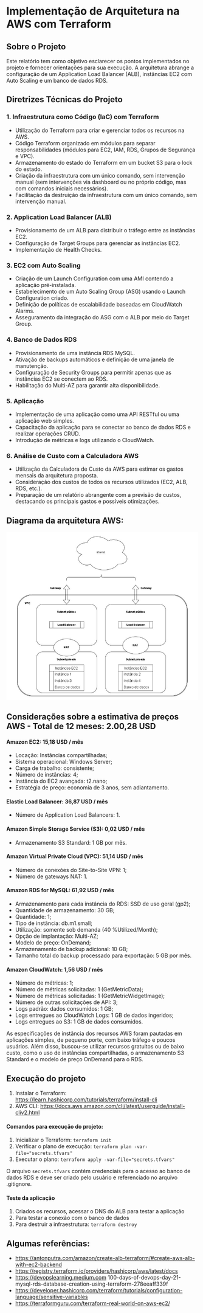 # Implementação de Arquitetura na AWS com Terraform

## Sobre o Projeto

Este relatório tem como objetivo esclarecer os pontos implementados no projeto e fornecer orientações para sua execução. A arquitetura abrange a configuração de um Application Load Balancer (ALB), instâncias EC2 com Auto Scaling e um banco de dados RDS.

## Diretrizes Técnicas do Projeto

### 1. Infraestrutura como Código (IaC) com Terraform

- Utilização do Terraform para criar e gerenciar todos os recursos na AWS.
- Código Terraform organizado em módulos para separar responsabilidades (módulos para EC2, IAM, RDS, Grupos de Segurança e VPC).
- Armazenamento do estado do Terraform em um bucket S3 para o lock do estado.
- Criação da infraestrutura com um único comando, sem intervenção manual (sem intervenções via dashboard ou no próprio código, mas com comandos iniciais necessários).
- Facilitação da destruição da infraestrutura com um único comando, sem intervenção manual.

### 2. Application Load Balancer (ALB)

- Provisionamento de um ALB para distribuir o tráfego entre as instâncias EC2.
- Configuração de Target Groups para gerenciar as instâncias EC2.
- Implementação de Health Checks.

### 3. EC2 com Auto Scaling

- Criação de um Launch Configuration com uma AMI contendo a aplicação pré-instalada.
- Estabelecimento de um Auto Scaling Group (ASG) usando o Launch Configuration criado.
- Definição de políticas de escalabilidade baseadas em CloudWatch Alarms.
- Asseguramento da integração do ASG com o ALB por meio do Target Group.

### 4. Banco de Dados RDS

- Provisionamento de uma instância RDS MySQL.
- Ativação de backups automáticos e definição de uma janela de manutenção.
- Configuração de Security Groups para permitir apenas que as instâncias EC2 se conectem ao RDS.
- Habilitação do Multi-AZ para garantir alta disponibilidade.

### 5. Aplicação

- Implementação de uma aplicação como uma API RESTful ou uma aplicação web simples.
- Capacitação da aplicação para se conectar ao banco de dados RDS e realizar operações CRUD.
- Introdução de métricas e logs utilizando o CloudWatch.

### 6. Análise de Custo com a Calculadora AWS

- Utilização da Calculadora de Custo da AWS para estimar os gastos mensais da arquitetura proposta.
- Consideração dos custos de todos os recursos utilizados (EC2, ALB, RDS, etc.).
- Preparação de um relatório abrangente com a previsão de custos, destacando os principais gastos e possíveis otimizações.

## Diagrama da arquitetura AWS: 

![Diagrama](./arquitetura.jpg)

## Considerações sobre a estimativa de preços AWS - Total de 12 meses: 2.00,28 USD  

#### Amazon EC2: 15,18 USD / mês
- Locação: Instâncias compartilhadas;
- Sistema operacional: Windows Server;
- Carga de trabalho: consistente;
- Número de instâncias: 4;
- Instância do EC2 avançada: t2.nano;
- Estratégia de preço: economia de 3 anos, sem adiantamento.

#### Elastic Load Balancer: 36,87 USD / mês
- Número de Application Load Balancers: 1.

#### Amazon Simple Storage Service (S3): 0,02 USD / mês
- Armazenamento S3 Standard: 1 GB por mês.

#### Amazon Virtual Private Cloud (VPC): 51,14 USD / mês
- Número de conexões do Site-to-Site VPN: 1;
- Número de gateways NAT: 1.

#### Amazon RDS for MySQL: 61,92 USD / mês
- Armazenamento para cada instância do RDS: SSD de uso geral (gp2);
- Quantidade de armazenamento: 30 GB;
- Quantidade: 1;
- Tipo de instância: db.m1.small;
- Utilização: somente sob demanda (40 %Utilized/Month); 
- Opção de implantação: Multi-AZ;
- Modelo de preço: OnDemand;
- Armazenamento de backup adicional: 10 GB;
- Tamanho total do backup processado para exportação: 5 GB por mês.

#### Amazon CloudWatch: 1,56 USD / mês
- Número de métricas: 1;
- Número de métricas solicitadas: 1 (GetMetricData);
- Número de métricas solicitadas: 1 (GetMetricWidgetImage);
- Número de outras solicitações de API: 3; 
- Logs padrão: dados consumidos: 1 GB;
- Logs entregues ao CloudWatch Logs: 1 GB de dados ingeridos;
- Logs entregues ao S3: 1 GB de dados consumidos.

As especificações de instância dos recursos AWS foram pautadas em aplicações simples, de pequeno porte, com baixo tráfego e poucos usuários. Além disso, buscou-se utilizar recursos gratuitos ou de baixo custo, como o uso de instâncias compartilhadas, o armazenamento S3 Standard e o modelo de preço OnDemand para o RDS.

## Execução do projeto

1. Instalar o Terraform: https://learn.hashicorp.com/tutorials/terraform/install-cli
2. AWS CLI: https://docs.aws.amazon.com/cli/latest/userguide/install-cliv2.html

#### Comandos para execução do projeto:

1. Inicializar o Terraform: `terraform init`
2. Verificar o plano de execução: `terraform plan -var-file="secrets.tfvars"`
3. Executar o plano: `terraform apply -var-file="secrets.tfvars"`

O arquivo `secrets.tfvars` contém credenciais para o acesso ao banco de dados RDS e deve ser criado pelo usuário e referenciado no arquivo .gitignore.

#### Teste da aplicação

1. Criados os recursos, acessar o DNS do ALB para testar a aplicação
2. Para testar a conexão com o banco de dados
3. Para destruir a infraestrutura: `terraform destroy`


## Algumas referências: 
- https://antonputra.com/amazon/create-alb-terraform/#create-aws-alb-with-ec2-backend
- https://registry.terraform.io/providers/hashicorp/aws/latest/docs
- https://devopslearning.medium.com 100-days-of-devops-day-21-mysql-rds-database-creation-using-terraform-278eeaff339f
- https://developer.hashicorp.com/terraform/tutorials/configuration-language/sensitive-variables
- https://terraformguru.com/terraform-real-world-on-aws-ec2/